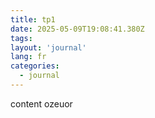 ```yaml
---
title: tp1
date: 2025-05-09T19:08:41.380Z
tags:
layout: 'journal'
lang: fr
categories: 
  - journal
---
```

content ozeuor